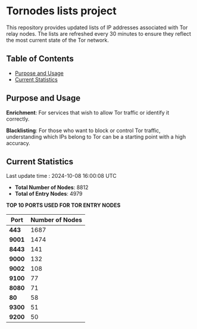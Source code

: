 # Tornodes lists project

This repository provides updated lists of IP addresses associated with Tor relay nodes. The lists are refreshed every 30 minutes to ensure they reflect the most current state of the Tor network.

## Table of Contents

- [Purpose and Usage](#purpose-and-usage)
- [Current Statistics](#current-statistics)


## Purpose and Usage

**Enrichment**: For services that wish to allow Tor traffic or identify it correctly.

**Blacklisting**: For those who want to block or control Tor traffic, understanding which IPs belong to Tor can be a starting point with a high accuracy.

## Current Statistics

Last update time : 2024-10-08 16:00:08 UTC

- **Total Number of Nodes**: 8812
- **Total of Entry Nodes**: 4979

**TOP 10 PORTS USED FOR TOR ENTRY NODES**

| **Port** | **Number of Nodes** |
|------|-----------------|
| **443**   | 1687  |
| **9001**   | 1474  |
| **8443**   | 141  |
| **9000**   | 132  |
| **9002**   | 108  |
| **9100**   | 77  |
| **8080**   | 71  |
| **80**   | 58  |
| **9300**   | 51  |
| **9200**   | 50  |

